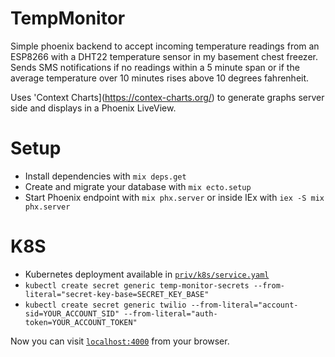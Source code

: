 # TempMonitor

Simple phoenix backend to accept incoming temperature readings from an ESP8266 with a DHT22 temperature sensor
in my basement chest freezer. Sends SMS notifications if no readings within a 5 minute span or if the average
temperature over 10 minutes rises above 10 degrees fahrenheit.

Uses 'Context Charts](https://contex-charts.org/) to generate graphs server side and displays in a Phoenix
LiveView.

# Setup

  * Install dependencies with `mix deps.get`
  * Create and migrate your database with `mix ecto.setup`
  * Start Phoenix endpoint with `mix phx.server` or inside IEx with `iex -S mix phx.server`

# K8S
  * Kubernetes deployment available in [`priv/k8s/service.yaml`](priv/k8s/service.yaml)
  * `kubectl create secret generic temp-monitor-secrets --from-literal="secret-key-base=SECRET_KEY_BASE"`
  * `kubectl create secret generic twilio --from-literal="account-sid=YOUR_ACCOUNT_SID" --from-literal="auth-token=YOUR_ACCOUNT_TOKEN"`

Now you can visit [`localhost:4000`](http://localhost:4000) from your browser.
